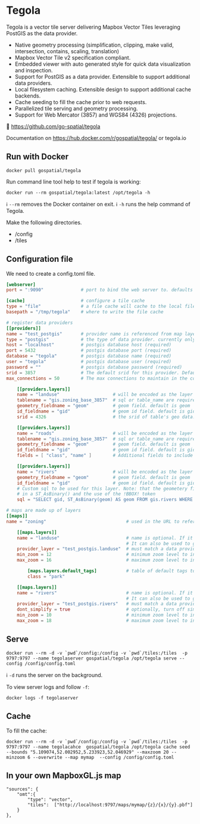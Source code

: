 # Tegola

Tegola is a vector tile server delivering Mapbox Vector Tiles leveraging PostGIS as the data provider.

* Native geometry processing (simplification, clipping, make valid, intersection, contains, scaling, translation)
* Mapbox Vector Tile v2 specification compliant.
* Embedded viewer with auto generated style for quick data visualization and inspection.
* Support for PostGIS as a data provider. Extensible to support additional data providers.
* Local filesystem caching. Extensible design to support additional cache backends.
* Cache seeding to fill the cache prior to web requests.
* Parallelized tile serving and geometry processing.
* Support for Web Mercator (3857) and WGS84 (4326) projections.


:link: https://github.com/go-spatial/tegola

Documentation on  https://hub.docker.com/r/gospatial/tegola/ or tegola.io


## Run with Docker

    docker pull gospatial/tegola

Run command line tool help to test if tegola is working:

    docker run --rm gospatial/tegola:latest /opt/tegola -h

:information_source: `--rm` removes the Docker container on exit. 
:information_source: `-h` runs the help command of Tegola. 

Make the following directories.

* /config
* /tiles


## Configuration file

We need to create a config.toml file.

```toml
[webserver]
port = ":9090"              # port to bind the web server to. defaults ":8080"

[cache]                     # configure a tile cache
type = "file"               # a file cache will cache to the local file system
basepath = "/tmp/tegola"    # where to write the file cache

# register data providers
[[providers]]
name = "test_postgis"       # provider name is referenced from map layers (required)
type = "postgis"            # the type of data provider. currently only supports postgis (required)
host = "localhost"          # postgis database host (required)
port = 5432                 # postgis database port (required)
database = "tegola"         # postgis database name (required)
user = "tegola"             # postgis database user (required)
password = ""               # postgis database password (required)
srid = 3857                 # The default srid for this provider. Defaults to WebMercator (3857) (optional)
max_connections = 50        # The max connections to maintain in the connection pool. Default is 100. (optional)

	[[providers.layers]]
	name = "landuse"                    # will be encoded as the layer name in the tile
	tablename = "gis.zoning_base_3857"  # sql or table_name are required
	geometry_fieldname = "geom"         # geom field. default is geom
	id_fieldname = "gid"                # geom id field. default is gid
	srid = 4326                         # the srid of table's geo data. Defaults to WebMercator (3857)

	[[providers.layers]]
	name = "roads"                      # will be encoded as the layer name in the tile
	tablename = "gis.zoning_base_3857"  # sql or table_name are required
	geometry_fieldname = "geom"         # geom field. default is geom
	id_fieldname = "gid"                # geom id field. default is gid
	fields = [ "class", "name" ]        # Additional fields to include in the select statement.

	[[providers.layers]]
	name = "rivers"                     # will be encoded as the layer name in the tile
	geometry_fieldname = "geom"         # geom field. default is geom
	id_fieldname = "gid"                # geom id field. default is gid
	# Custom sql to be used for this layer. Note: that the geometery field is wraped
	# in a ST_AsBinary() and the use of the !BBOX! token
	sql = "SELECT gid, ST_AsBinary(geom) AS geom FROM gis.rivers WHERE geom && !BBOX!"

# maps are made up of layers
[[maps]]
name = "zoning"                              # used in the URL to reference this map (/maps/:map_name)

	[[maps.layers]]
	name = "landuse"                         # name is optional. If it's not defined the name of the ProviderLayer will be used.
	                                         # It can also be used to group multiple ProviderLayers under the same namespace.
	provider_layer = "test_postgis.landuse"  # must match a data provider layer
	min_zoom = 12                            # minimum zoom level to include this layer
	max_zoom = 16                            # maximum zoom level to include this layer

		[maps.layers.default_tags]           # table of default tags to encode in the tile. SQL statements will override
		class = "park"

	[[maps.layers]]
	name = "rivers"                          # name is optional. If it's not defined the name of the ProviderLayer will be used.
	                                         # It can also be used to group multiple ProviderLayers under the same namespace.
	provider_layer = "test_postgis.rivers"   # must match a data provider layer
	dont_simplify = true                     # optionally, turn off simplification for this layer. Default is false.
	min_zoom = 10                            # minimum zoom level to include this layer
	max_zoom = 18                            # maximum zoom level to include this layer
```

## Serve

	docker run --rm -d -v `pwd`/config:/config -v `pwd`/tiles:/tiles  -p 9797:9797 --name tegolaserver gospatial/tegola /opt/tegola serve --config /config/config.toml

:information_source: `-d` runs the server on the background.

To view server logs and follow `-f`:

    docker logs -f tegolaserver

## Cache

To fill the cache:

	docker run --rm -d -v `pwd`/config:/config -v `pwd`/tiles:/tiles  -p 9797:9797 --name tegolacahce  gospatial/tegola /opt/tegola cache seed --bounds "5.109074,52.002952,5.233923,52.046929" --maxzoom 20 --minzoom 6 --overwrite --map mymap  --config /config/config.toml


## In your own MapboxGL.js map

```
"sources": {
    "omt":{
        "type": "vector",
        "tiles":  ["http://localhost:9797/maps/mymap/{z}/{x}/{y}.pbf"]
    }
},
```
